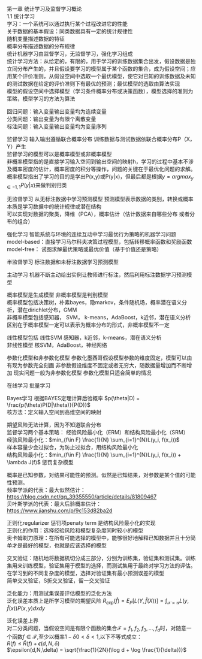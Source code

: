 第一章 统计学习及监督学习概论  
1.1 统计学习  
学习：一个系统可以通过执行某个过程改进它的性能  
关于数据的基本假设：同类数据具有一定的统计规律性  
随机变量描述数据的特征  
概率分布描述数据的分布规律  
统计机器学习由监督学习，无监督学习，强化学习组成  
统计学习方法：从给定的，有限的，用于学习的训练数据集合出发，假设数据是独立同分布产生的，并且假设要学习的模型属于某个函数的集合，成为假设空间；应用某个评价准则，从假设空间中选取一个最优模型，使它对已知的训练数据及未知的测试数据在给定的评价准则下有最优的预测；最优模型的选取由算法实现  
模型的假设空间中选择模型（学习条件概率分布或决策函数），模型选择的准则为策略，模型学习的方法为算法  

回归问题：输入变量输出变量均为连续变量  
分类问题：输出变量为有限个离散变量  
标注问题：输入变量输出变量均为变量序列  

监督学习 输入输出遵循联合概率分布 训练数据与测试数据依联合概率分布P（X，Y）产生  
监督学习的模型可以是概率模型或非概率模型  
非概率模型指的是直接学习输入空间到输出空间的映射h，学习的过程中基本不涉及概率密度的估计，概率密度的积分等操作，问题的关键在于最优化问题的求解。  
概率模型指出了学习的目的是学出P(x,y)或P(y|x)，但最后都是根据$y = arg max_{y\in{-1, 1}} P(y|x)$来做判别归类  

无监督学习 从无标注数据中学习预测模型 预测模型表示数据的类别，转换或概率 本质是学习数据中的统计规律或潜在结构  
可以实现对数据的聚类，降维（PCA），概率估计（估计数据来自哪些分布 或者分布的组合）  

强化学习 智能系统与环境的连续互动中学习最优行为策略的机器学习问题  
model-based：直接学习马尔科夫决策过程模型，包括转移概率函数和奖励函数  
model-free： 试图求解最优策略或最优价值（基于价值还是策略）  

半监督学习 标注数据和未标注数据学习预测模型  

主动学习 机器不断主动给出实例让教师进行标注，然后利用标注数据学习预测模型  

概率模型是生成模型 非概率模型是判别模型  
概率模型包括决策树，朴素bayes，隐markov，条件随机场，概率潜在语义分析，潜在dirichlet分布，GMM  
非概率模型包括感知器， SVM， k-means，AdaBoost，k近邻，潜在语义分析  
区别在于概率模型一定可以表示为概率分布的形式，非概率模型不一定  

线性模型包括 线性SVM 感知器，k近邻，k-means，潜在语义分析  
非线性模型 核SVM，AdaBoost，神经网络  

参数化模型和非参数化模型 参数化墨西哥假设模型参数的维度固定，模型可以由有现为参数完全刻画 非参数假设维度不固定或者无穷大，随数据量增加而不断增加 现实问题一般为非参数化模型 参数化模型只适合简单的情况  

在线学习 批量学习  

Bayes学习 根据BAYES定理计算后验概率 $p(\theta|D) = \frac{p(\theta)P(D|\theta)}{P(D)}$  
核方法：定义输入空间到高维空间的映射  

期望风险无法计算，因为不知道联合分布  
监督学习两个基本策略： 经验风险最小化（ERM）和结构风险最小化（SRM）  
经验风险最小化：$min_{f\in F} \frac{1}{N} \sum_{i=1}^{N}L(y_i, f(x_i))$  
样本容量少会过拟合，为防止过拟合，用结构风险最小化  
结构风险最小化：$min_{f\in F} \frac{1}{N} \sum_{i=1}^{N}L(y_i, f(x_i)) +  \lambda J(f)$ 惩罚复杂模型  

概率是已知参数，对结果可能性的预测。似然是已知结果，对参数是某个值的可能性预测。  
频率学派的代表：最大似然估计：https://blog.csdn.net/qq_39355550/article/details/81809467  
贝叶斯学派的代表：最大后验概率估计：https://www.jianshu.com/p/9c153d82ba2d  

正则化regularizer 惩罚项penaty term 是结构风险最小化的实现  
正则化的作用：选择经验风险和模型复杂度同时较小的模型  
奥卡姆剃刀原理：在所有可能选择的模型中，能够很好地解释已知数据并且十分简单才是最好的模型，也就是应该选择的模型

交叉验证：随机地将数据机切分成三部分，分别为训练集，验证集和测试集。训练集用来训练模型，验证集用于模型的选择，而测试集用于最终对学习方法的评估。在学习到的不同复杂度的模型，选择对验证集有最小预测误差的模型  
简单交叉验证，S折交叉验证，留一交叉验证  

泛化能力：用测试集误差评估模型的泛化方法  
泛化误差本质上是所学习模型的期望风险
$R_{exp}(\hat{f})=E_{P}[L(Y,\hat{f}(X))] = \int_{\mathcal{X} \times \mathcal{Y}}L(y,\hat{f}(x))P(x,y)dxdy$

泛化误差上界  
对二分类问题，当假设空间是有限个函数的集合$\mathcal{F}={f_1,f_2,f_3,\dots,f_d}$时，对随意一个函数$f\in\mathcal{F}$,至少以概率$1-\delta 0<\delta < 1$,以下不等式成立：  
$R(f)\leq\hat{R}(f) + \epsilon(d,N,\delta)$  
$\epsilon(d,N,\delta) = \sqrt{\frac{1}{2N}(\log d + \log \frac{1}{\delta})}$



